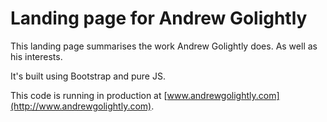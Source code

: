 # Landing page for Andrew Golightly

This landing page summarises the work Andrew Golightly does. As well as his interests.

It's built using Bootstrap and pure JS.

This code is running in production at [www.andrewgolightly.com](http://www.andrewgolightly.com).
